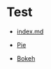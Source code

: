 # Test

* [index.md](./index.md)

* [Pie](https://luomein.github.io/static_website_build_log/assets/images/test.html)

* [Bokeh](https://luomein.github.io/static_website_build_log/assets/images/flowers.html)
